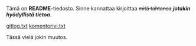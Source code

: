 Tämä on **README**-tiedosto. Sinne kannattaa kirjoittaa ~~mitä tahtansa~~ ***jotakin hyödyllistä tietoa***.

[gitlog.txt](https://github.com/sebastian-lehto/ot-harjoitustyo/blob/master/laskarit/viikko1/gitlog.txt)
[komentorivi.txt](https://github.com/sebastian-lehto/ot-harjoitustyo/blob/master/laskarit/viikko1/komentorivi.txt)

Tässä vielä jokin muutos.
